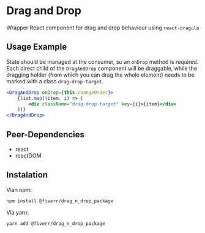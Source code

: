# Drag and Drop
Wrapper React component for drag and drop behaviour using `react-dragula`

## Usage Example
State should be managed at the consumer, so an `onDrop` method is required.
Each direct child of the `DragAndDrop` component will be draggable, while the dragging holder (from which you can drag the whole element) needs to be marked with a class `drag-drop-target`.

```jsx
<DragAndDrop onDrop={this.changeOrder}>
    {list.map((item, i) => (
        <div className="drag-drop-target" key={i}>{item}</div>
    ))}
</DragAndDrop>
```

## Peer-Dependencies
- react
- reactDOM

## Instalation
Vian npm:
```
npm install @fiverr/drag_n_drop_package
```

Via yarn:
```
yarn add @fiverr/drag_n_drop_package
```
